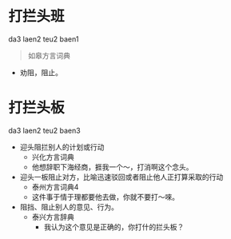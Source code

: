 # 打拦头班
da3 laen2 teu2 baen1
> 如皋方言词典
- 劝阻，阻止。
<!--
已核实记音
-->

# 打拦头板
da3 laen2 teu2 baen3
+ 迎头阻拦别人的计划或行动
  * 兴化方言词典
  - 他想辞职下海经商，捱我一个～，打消啊这个念头。
+ 迎头一板阻止对方，比喻迅速驳回或者阻止他人正打算采取的行动
  * 泰州方言词典4
  - 这件事于情于理都要他去做，你就不要打～唻。
+ 阻挡、阻止别人的意见、行为。
  * 泰兴方言辞典
    - 我认为这个意见是正确的，你打什的拦头板？
